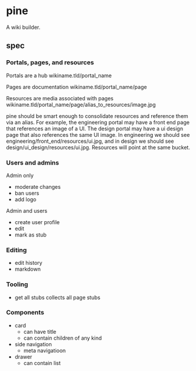 # pine
A wiki builder.

## spec

### Portals, pages, and resources

Portals are a hub
wikiname.tld/portal_name

Pages are documentation
wikiname.tld/portal_name/page

Resources are media associated with pages
wikiname.tld/portal_name/page/alias_to_resources/image.jpg

pine should be smart enough to consolidate resources and reference them via an alias.  For example, the engineering portal may have a front end page that references an image of a UI.  The design portal may have a ui design page that also references the same UI image.  In engineering we should see engineering/front_end/resources/ui.jpg, and in design we should see design/ui_design/resources/ui.jpg.  Resources will point at the same bucket.


### Users and admins

Admin only
- moderate changes
- ban users
- add logo

Admin and users
- create user profile
- edit
- mark as stub


### Editing

- edit history
- markdown


### Tooling

- get all stubs
    collects all page stubs

### Components
- card
    - can have title
    - can contain children of any kind
- side navigation
    - meta navigatioon
- drawer
    - can contain list